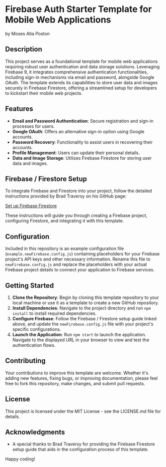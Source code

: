 # Firebase Auth Starter Template for Mobile Web Applications

by Moses Atia Poston

## Description

This project serves as a foundational template for mobile web applications requiring robust user authentication and data storage solutions. Leveraging Firebase 9, it integrates comprehensive authentication functionalities, including sign-in mechanisms via email and password, alongside Google OAuth. The template extends its capabilities to store user data and images securely in Firebase Firestore, offering a streamlined setup for developers to kickstart their mobile web projects.

## Features

- **Email and Password Authentication**: Secure registration and sign-in processes for users.
- **Google OAuth**: Offers an alternative sign-in option using Google accounts.
- **Password Recovery**: Functionality to assist users in recovering their accounts.
- **Profile Management**: Users can update their personal details.
- **Data and Image Storage**: Utilizes Firebase Firestore for storing user data and images.

## Firebase / Firestore Setup

To integrate Firebase and Firestore into your project, follow the detailed instructions provided by Brad Traversy on his GitHub page:

[Set up Firebase Firestore](https://gist.github.com/bradtraversy/caab8ebd8ff4b6e947632887e0183761)

These instructions will guide you through creating a Firebase project, configuring Firestore, and integrating it with this template.

## Configuration

Included in this repository is an example configuration file (`example.newFirebase.config.js`) containing placeholders for your Firebase project's API keys and other necessary information. Rename this file to `newFirebase.config.js` and replace the placeholders with your actual Firebase project details to connect your application to Firebase services.

## Getting Started

1. **Clone the Repository**: Begin by cloning this template repository to your local machine or use it as a template to create a new GitHub repository.
2. **Install Dependencies**: Navigate to the project directory and run `npm install` to install required dependencies.
3. **Configure Firebase**: Follow the Firebase / Firestore setup guide linked above, and update the `newFirebase.config.js` file with your project's specific configurations.
4. **Launch the Application**: Run `npm start` to launch the application. Navigate to the displayed URL in your browser to view and test the authentication flows.

## Contributing

Your contributions to improve this template are welcome. Whether it's adding new features, fixing bugs, or improving documentation, please feel free to fork this repository, make changes, and submit pull requests.

## License

This project is licensed under the MIT License - see the LICENSE.md file for details.

## Acknowledgments

- A special thanks to Brad Traversy for providing the Firebase Firestore setup guide that aids in the configuration process of this template.

Happy coding!
